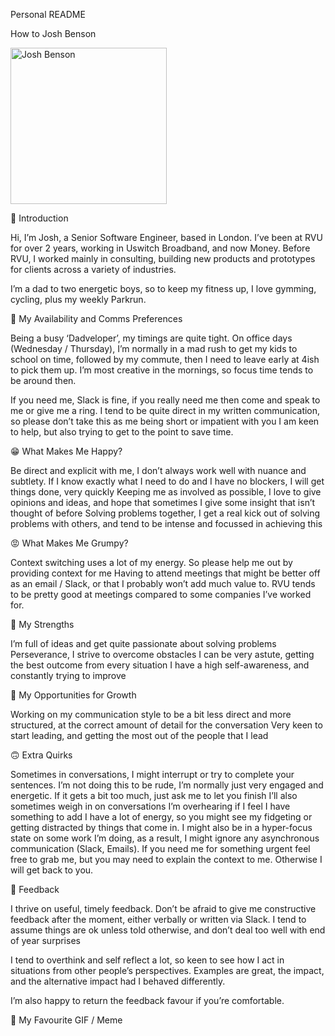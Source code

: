 Personal README

How to Josh Benson

<img src="https://media.licdn.com/dms/image/D4E03AQG4xYLGXC5FKQ/profile-displayphoto-shrink_800_800/0/1687880144411?e=1711584000&v=beta&t=AGFcgCVfmODqSF03Q8oMpTI8UarKI847cqsiho-GHc8" alt="Josh Benson" width="250"/>

👋 Introduction

Hi, I’m Josh, a Senior Software Engineer, based in London. I’ve been at RVU for over 2 years, working in Uswitch Broadband, and now Money. Before RVU, I worked mainly in consulting, building new products and prototypes for clients across a variety of industries.

I’m a dad to two energetic boys, so to keep my fitness up, I love gymming, cycling, plus my weekly Parkrun.

 💌 My Availability and Comms Preferences

Being a busy ‘Dadveloper’, my timings are quite tight. On office days (Wednesday / Thursday), I’m normally in a mad rush to get my kids to school on time, followed by my commute, then I need to leave early at 4ish to pick them up. I’m most creative in the mornings, so focus time tends to be around then.

If you need me, Slack is fine, if you really need me then come and speak to me or give me a ring. I tend to be quite direct in my written communication, so please don’t take this as me being short or impatient with you I am keen to help, but also trying to get to the point to save time.

😁 What Makes Me Happy?

Be direct and explicit with me, I don’t always work well with nuance and subtlety. If I know exactly what I need to do and I have no blockers, I will get things done, very quickly
Keeping me as involved as possible, I love to give opinions and ideas, and hope that sometimes I give some insight that isn’t thought of before
Solving problems together, I get a real kick out of solving problems with others, and tend to be intense and focussed in achieving this

😡 What Makes Me Grumpy?

Context switching uses a lot of my energy. So please help me out by providing context for me
Having to attend meetings that might be better off as an email / Slack, or that I probably won’t add much value to. RVU tends to be pretty good at meetings compared to some companies I’ve worked for.

💪 My Strengths

I’m full of ideas and get quite passionate about solving problems
Perseverance, I strive to overcome obstacles
I can be very astute, getting the best outcome from every situation
I have a high self-awareness, and constantly trying to improve

🌱 My Opportunities for Growth

Working on my communication style to be a bit less direct and more structured, at the correct amount of detail for the conversation
Very keen to start leading, and getting the most out of the people that I lead

🙃 Extra Quirks

Sometimes in conversations, I might interrupt or try to complete your sentences. I’m not doing this to be rude, I’m normally just very engaged and energetic. If it gets a bit too much, just ask me to let you finish
I’ll also sometimes weigh in on conversations I’m overhearing if I feel I have something to add
I have a lot of energy, so you might see my fidgeting or getting distracted by things that come in.
I might also be in a hyper-focus state on some work I’m doing, as a result, I might ignore any asynchronous communication (Slack, Emails). If you need me for something urgent feel free to grab me, but you may need to explain the context to me. Otherwise I will get back to you.

📣 Feedback

I thrive on useful, timely feedback. Don’t be afraid to give me constructive feedback after the moment, either verbally or written via Slack. I tend to assume things are ok unless told otherwise, and don’t deal too well with end of year surprises

I tend to overthink and self reflect a lot, so keen to see how I act in situations from other people’s perspectives. Examples are great, the impact, and the alternative impact had I behaved differently.

I’m also happy to return the feedback favour if you’re comfortable.

🧨 My Favourite GIF / Meme

